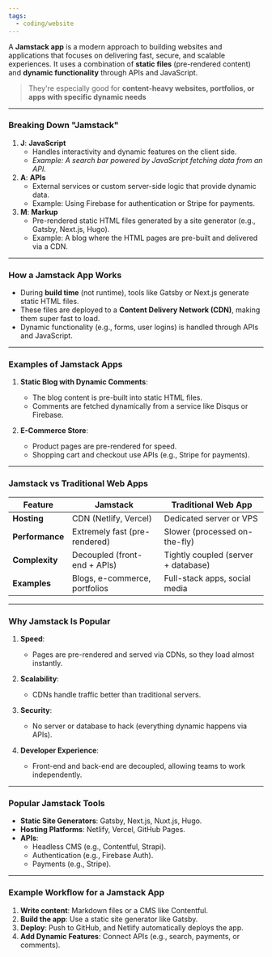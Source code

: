 ```yaml
---
tags:
  - coding/website
---
```

A **Jamstack app** is a modern approach to building websites and applications that focuses on delivering fast, secure, and scalable experiences. It uses a combination of **static files** (pre-rendered content) and **dynamic functionality** through APIs and JavaScript.


> They're especially good for **content-heavy websites, portfolios, or apps with specific dynamic needs**

---

### **Breaking Down "Jamstack"**

1. **J**: **JavaScript**
    - Handles interactivity and dynamic features on the client side.
    - *Example: A search bar powered by JavaScript fetching data from an API.*
2. **A**: **APIs**
    - External services or custom server-side logic that provide dynamic data.
    - Example: Using Firebase for authentication or Stripe for payments.
3. **M**: **Markup**
    - Pre-rendered static HTML files generated by a site generator (e.g., Gatsby, Next.js, Hugo).
    - Example: A blog where the HTML pages are pre-built and delivered via a CDN.

---

### **How a Jamstack App Works**
- During **build time** (not runtime), tools like Gatsby or Next.js generate static HTML files.
- These files are deployed to a **Content Delivery Network (CDN)**, making them super fast to load.
- Dynamic functionality (e.g., forms, user logins) is handled through APIs and JavaScript.

---

### **Examples of Jamstack Apps**

1. **Static Blog with Dynamic Comments**:
    
    - The blog content is pre-built into static HTML files.
    - Comments are fetched dynamically from a service like Disqus or Firebase.
2. **E-Commerce Store**:
    
    - Product pages are pre-rendered for speed.
    - Shopping cart and checkout use APIs (e.g., Stripe for payments).

---

### **Jamstack vs Traditional Web Apps**

|Feature|Jamstack|Traditional Web App|
|---|---|---|
|**Hosting**|CDN (Netlify, Vercel)|Dedicated server or VPS|
|**Performance**|Extremely fast (pre-rendered)|Slower (processed on-the-fly)|
|**Complexity**|Decoupled (front-end + APIs)|Tightly coupled (server + database)|
|**Examples**|Blogs, e-commerce, portfolios|Full-stack apps, social media|

---

### **Why Jamstack Is Popular**

1. **Speed**:
    
    - Pages are pre-rendered and served via CDNs, so they load almost instantly.
2. **Scalability**:
    
    - CDNs handle traffic better than traditional servers.
3. **Security**:
    
    - No server or database to hack (everything dynamic happens via APIs).
4. **Developer Experience**:
    
    - Front-end and back-end are decoupled, allowing teams to work independently.

---

### **Popular Jamstack Tools**

- **Static Site Generators**: Gatsby, Next.js, Nuxt.js, Hugo.
- **Hosting Platforms**: Netlify, Vercel, GitHub Pages.
- **APIs**:
    - Headless CMS (e.g., Contentful, Strapi).
    - Authentication (e.g., Firebase Auth).
    - Payments (e.g., Stripe).

---

### **Example Workflow for a Jamstack App**

1. **Write content**: Markdown files or a CMS like Contentful.
2. **Build the app**: Use a static site generator like Gatsby.
3. **Deploy**: Push to GitHub, and Netlify automatically deploys the app.
4. **Add Dynamic Features**: Connect APIs (e.g., search, payments, or comments).
